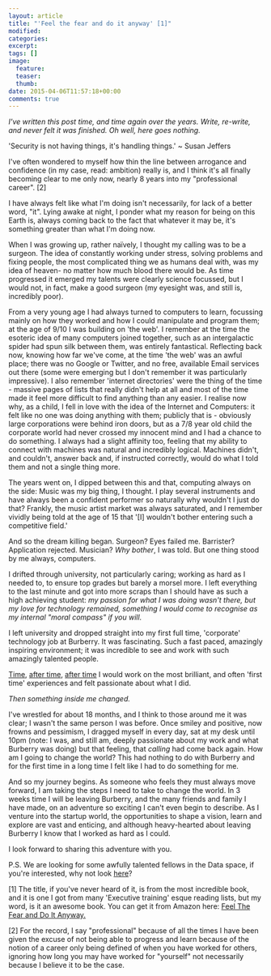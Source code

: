 ```yaml
---
layout: article
title: "'Feel the fear and do it anyway' [1]"
modified:
categories:
excerpt:
tags: []
image:
  feature:
  teaser:
  thumb:
date: 2015-04-06T11:57:18+00:00
comments: true
---
```


*I've written this post time, and time again over the years. Write, re-write, and never felt it was finished. Oh well, here goes nothing.*

'Security is not having things, it's handling things.' ~ Susan Jeffers

I've often wondered to myself how thin the line between arrogance and confidence (in my case, read: ambition) really is, and I think it's all finally becoming clear to me only now, nearly 8 years into my "professional career". [2]

I have always felt like what I'm doing isn't necessarily, for lack of a better word, "it". Lying awake at night, I ponder what my reason for being on this Earth is, always coming back to the fact that whatever it may be, it's something greater than what I'm doing now.

When I was growing up, rather naïvely, I thought my calling was to be a surgeon. The idea of constantly working under stress, solving problems and fixing people, the most complicated thing we as humans deal with, was my idea of heaven- no matter how much blood there would be. As time progressed it emerged my talents were clearly science focussed, but I would not, in fact, make a good surgeon (my eyesight was, and still is, incredibly poor).

From a very young age I had always turned to computers to learn, focussing mainly on how they worked and how I could manipulate and program them; at the age of 9/10 I was building on 'the web'. I remember at the time the esoteric idea of many computers joined together, such as an intergalactic spider had spun silk between them, was entirely fantastical. Reflecting back now, knowing how far we've come, at the time 'the web' was an awful place; there was no Google or Twitter, and no free, available Email services out there (some were emerging but I don't remember it was particularly impressive). I also remember 'internet directories' were the thing of the time - massive pages of lists that really didn't help at all and most of the time made it feel more difficult to find anything than any easier. I realise now why, as a child, I fell in love with the idea of the Internet and Computers: it felt like no one was doing anything with them; publicly that is - obviously large corporations were behind iron doors, but as a 7/8 year old child the corporate world had never crossed my innocent mind and I had a chance to do something. I always had a slight affinity too, feeling that my ability to connect with machines was natural and incredibly logical. Machines didn't, and couldn't, answer back and, if instructed correctly, would do what I told them and not a single thing more.

The years went on, I dipped between this and that, computing always on the side: Music was my big thing, I thought. I play several instruments and have always been a confident performer so naturally why wouldn't I just do that? Frankly, the music artist market was always saturated, and I remember vividly being told at the age of 15 that '[I] wouldn't bother entering such a competitive field.'

And so the dream killing began. Surgeon? Eyes failed me. Barrister? Application rejected. Musician? *Why bother*, I was told. But one thing stood by me always, computers.

I drifted through university, not particularly caring; working as hard as I needed to, to ensure top grades but barely a morsel more. I left everything to the last minute and got into more scraps than I should have as such a high achieving student: *my passion for what I was doing wasn't there, but my love for technology remained, something I would come to recognise as my internal "moral compass" if you will.*

I left university and dropped straight into my first full time, 'corporate' technology job at Burberry. It was fascinating. Such a fast paced, amazingly inspiring environment; it was incredible to see and work with such amazingly talented people.

[Time](http://www.wsj.com/articles/SB10001424052970203804204577013842801187070), [after time](http://www.wired.co.uk/news/archive/2010-02/08/burberry-to-broadcast-fashion-show-in-3d), [after time](http://m.luxurydaily.com/burberry-makes-fashion-show-livestream-interactive-with-commerce/?utm_referrer=direct%2Fnot%20provided) I would work on the most brilliant, and often 'first time' experiences and felt passionate about what I did.

*Then something inside me changed.*

I've wrestled for about 18 months, and I think to those around me it was clear; I wasn't the same person I was before. Once smiley and positive, now frowns and pessimism, I dragged myself in every day, sat at my desk until 10pm (note: I was, and still am, deeply passionate about my work and what Burberry was doing) but that feeling, that *calling* had come back again. How am I going to change the world? This had nothing to do with Burberry and for the first time in a long time I felt like I had to do something for me.

And so my journey begins. As someone who feels they must always move forward, I am taking the steps I need to take to change the world. In 3 weeks time I will be leaving Burberry, and the many friends and family I have made, on an adventure so exciting I can't even begin to describe. As I venture into the startup world, the opportunities to shape a vision, learn and explore are vast and enticing, and although heavy-hearted about leaving Burberry I know that I worked as hard as I could.

I look forward to sharing this adventure with you.

P.S. We are looking for some awfully talented fellows in the Data space, if you're interested, why not look [here](https://www.linkedin.com/jobs2/view/40054674?trk=vsrp_jobs_res_name&trkInfo=VSRPsearchId%3A412131121428392241333%2CVSRPtargetId%3A40054674%2CVSRPcmpt%3Aprimary)?

[1] The title, if you've never heard of it, is from the most incredible book, and it is one I got from many 'Executive training' esque reading lists, but my word, is it an awesome book. You can get it from Amazon here: [Feel The Fear and Do It Anyway.](http://www.amazon.co.uk/Feel-The-Fear-And-Anyway/dp/0091907071)

[2] For the record, I say "professional" because of all the times I have been given the excuse of not being able to progress and learn because of the notion of a career only being defined of when you have worked for others, ignoring how long you may have worked for "yourself" not necessarily because I believe it to be the case.
